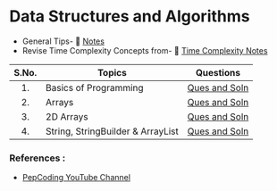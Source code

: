 # Data Structures and Algorithms

- General Tips- :link: [Notes](foundation/Notes.md)
- Revise Time Complexity Concepts from- :link: [Time Complexity Notes](foundation/Time%20Complexity.pdf)

| S.No. |         Topics        |    Questions      |
| :---: |   ----------------    |  ---------------  |
|   1.  | Basics of Programming | [Ques and Soln](foundation/basics-of-programming/README.md) |
|   2.  | Arrays                | [Ques and Soln](foundation/arrays/README.md) |
|   3.  | 2D Arrays             | [Ques and Soln](foundation/2d-arrays/README.md) |
|   4.  | String, StringBuilder & ArrayList | [Ques and Soln](foundation/String-StringBuilder-ArrayList/README.md) |

### References :

- [PepCoding YouTube Channel](https://www.youtube.com/c/Pepcoding)
